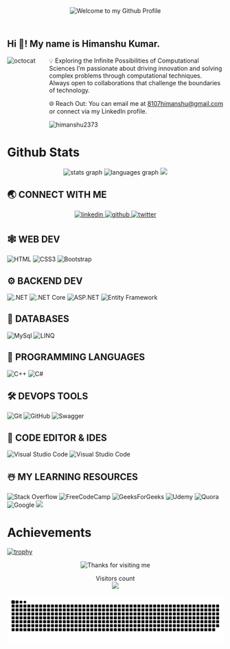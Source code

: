 <div align="center">
  <img src="https://github.com/BrunnerLivio/brunnerlivio/blob/master/images/welcome.png?raw=true" style="max-width: 100%;" alt="Welcome to my Github Profile" />
  <br />
  <br />
  </div>
  


</div>

 # <h2 align="left">Hi 👋! My name is Himanshu Kumar.</h2>
 <img align="left" height="150" src="https://user-images.githubusercontent.com/69384657/179312151-fdabe3af-823f-41ab-a6d4-17a72af4e9e8.png" alt="octocat" style="margin-right: 2rem;" />
💡 Exploring the Infinite Possibilities of Computational Sciences
I’m passionate about driving innovation and solving complex problems through computational techniques. Always open to collaborations that challenge the boundaries of technology.

🌐 Reach Out:
You can email me at 8107himanshu@gmail.com or connect via my LinkedIn profile.


 <p align="left"> <img src="https://komarev.com/ghpvc/?username=himanshu2373&label=Profile%20views&color=129e00&style=plastic" alt="himanshu2373" /> </p>





###
# Github Stats

<div align="center">
  <img src="https://github-readme-stats.vercel.app/api?hide_title=false&hide_rank=false&show_icons=true&include_all_commits=true&count_private=true&disable_animations=false&theme=dracula&locale=en&hide_border=false&username=himanshu2373" height="150" alt="stats graph"  />
  <img src="https://github-readme-stats.vercel.app/api/top-langs?locale=en&hide_title=false&layout=compact&card_width=320&langs_count=5&theme=dracula&hide_border=false&username=himanshu2373" height="150" alt="languages graph"  />
<img src="https://github-readme-streak-stats.herokuapp.com/?user=Himanshu2373">
  



</div>

## 🌏 **CONNECT WITH ME**
<div align="center">
  <a href="https://www.linkedin.com/in/himanshu-kumar-4273601aa?utm_source=share&utm_campaign=share_via&utm_content=profile&utm_medium=android_ap" target="_blank">
<img src=https://img.shields.io/badge/linkedin-%231E77B5.svg?&style=for-the-badge&logo=linkedin&logoColor=white alt=linkedin style="margin-bottom: 5px;" />
</a>
<a href="https://github.com/Himanshu2373" target="_blank">
<img src=https://img.shields.io/badge/github-%2324292e.svg?&style=for-the-badge&logo=github&logoColor=white alt=github style="margin-bottom: 5px;" />
</a>
  
<a href="mailto:himanshu.8107himanshu@gmail.com" target="_blank">
<img src=https://img.shields.io/badge/gmail-%2300acee.svg?&style=for-the-badge&logo=gmail&logoColor=white alt=twitter style="margin-bottom: 5px;" />
</a>
 



</div>

## 🕸️ **WEB DEV**

![HTML](https://img.shields.io/badge/HTML5-E34F26?style=for-the-badge&logo=html5&logoColor=white "HTML")
![CSS3](https://img.shields.io/badge/CSS3-1572B6?style=for-the-badge&logo=css3&logoColor=white "CSS")
![Bootstrap](https://img.shields.io/badge/Bootstrap-563D7C?style=for-the-badge&logo=bootstrap&logoColor=white "Bootstrap")


## ⚙️ **BACKEND DEV**
![.NET](https://img.shields.io/badge/.NET-512BD4?style=for-the-badge&logo=.net&logoColor=white ".NET")
![.NET Core](https://img.shields.io/badge/.NET_Core-512BD4?style=for-the-badge&logo=.net-core&logoColor=white ".NET Core")
![ASP.NET](https://img.shields.io/badge/ASP.NET-5C2D91?style=for-the-badge&logo=aspdotnet&logoColor=white "ASP.NET")
![Entity Framework](https://img.shields.io/badge/Entity_Framework-4B72B3?style=for-the-badge&logo=entity-framework&logoColor=white "Entity Framework")



## 📅 **DATABASES**


![MySql](https://img.shields.io/badge/MySQL-00000F?style=for-the-badge&logo=mysql&logoColor=white "MySql")
![LINQ](https://img.shields.io/badge/LINQ-000000?style=for-the-badge&logo=visualstudio&logoColor=white "LINQ")


## 🎯 **PROGRAMMING LANGUAGES**
![C++](https://img.shields.io/badge/C%2B%2B-00599C?style=for-the-badge&logo=c%2B%2B&logoColor=white "C++")
![C#](https://img.shields.io/badge/C%23-239120?style=for-the-badge&logo=c-sharp&logoColor=white "C#")


## 🛠️ **DEVOPS TOOLS**

![Git](https://img.shields.io/badge/git-%23F05033.svg?style=for-the-badge&logo=git&logoColor=white "Git")
![GitHub](https://img.shields.io/badge/github-%23121011.svg?style=for-the-badge&logo=github&logoColor=white "GitHub")
![Swagger](https://img.shields.io/badge/Swagger-85EA2D?style=for-the-badge&logo=swagger&logoColor=white "Swagger")



## 📄 **CODE EDITOR & IDES**

![Visual Studio Code](https://img.shields.io/badge/VS%20Code-0078d7.svg?style=for-the-badge&logo=visual-studio-code&logoColor=white "Visual Studio Code")
![Visual Studio Code](https://img.shields.io/badge/VS%20Code%20Insider-24bfa5.svg?style=for-the-badge&logo=visual-studio-code&logoColor=white "Visual Studio Code")

## ☃️ **MY LEARNING RESOURCES**

![Stack Overflow](https://img.shields.io/badge/-Stackoverflow-FE7A16?style=for-the-badge&logo=stack-overflow&logoColor=white)
![FreeCodeCamp](https://img.shields.io/badge/Freecodecamp-%23123.svg?&style=for-the-badge&logo=freecodecamp&logoColor=green)
![GeeksForGeeks](https://img.shields.io/badge/GeeksforGeeks-gray?style=for-the-badge&logo=geeksforgeeks&logoColor=35914c)
![Udemy](https://img.shields.io/badge/Udemy-A435F0?style=for-the-badge&logo=Udemy&logoColor=white)
![Quora](https://img.shields.io/badge/Quora-%23B92B27.svg?style=for-the-badge&logo=Quora&logoColor=white)
![Google](https://img.shields.io/badge/google-4285F4?style=for-the-badge&logo=google&logoColor=white)
![](https://img.shields.io/badge/GitHub-100000?style=for-the-badge&logo=github&logoColor=white)


###

# Achievements
[![trophy](https://github-profile-trophy.vercel.app/?username=Himanshu2373&theme=onedark)](https://github.com/ryo-ma/github-profile-trophy)
<div align="center">

<img height="120" alt="Thanks for visiting me" width="100%" src="https://raw.githubusercontent.com/BrunnerLivio/brunnerlivio/master/images/marquee.svg" />
<br />
<p align="center"> 
  Visitors count<br>
  <img src="https://profile-counter.glitch.me/Himanshu2373/count.svg" />
</p>
<img src="https://github.com/Platane/snk/raw/output/github-contribution-grid-snake.svg"/>









<!---
Dheerajsingh002/Dheerajsingh002 is a ✨ special ✨ repository because its `README.md` (this file) appears on your GitHub profile.
You can click the Preview link to take a look at your changes.
--->

